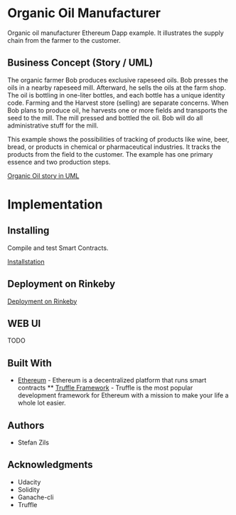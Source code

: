 # Organic Oil Manufacturer

Organic oil manufacturer Ethereum Dapp example. It illustrates the supply chain from the farmer to the customer.

## Business Concept (Story / UML)

The organic farmer Bob produces exclusive rapeseed oils. Bob presses the oils in a nearby rapeseed mill. Afterward, he sells the oils at the farm shop. The oil is bottling in one-liter bottles, and each bottle has a unique identity code. Farming and the Harvest store (selling) are separate concerns. When Bob plans to produce oil, he harvests one or more fields and transports the seed to the mill. The mill pressed and bottled the oil. Bob will do all administrative stuff for the mill.

This example shows the possibilities of tracking of products like wine, beer, bread, or products in chemical or pharmaceutical industries. It tracks the products from the field to the customer. The example has one primary essence and two production steps.

[Organic Oil story in UML](uml/uml.md)

# Implementation

## Installing

Compile and test Smart Contracts.

[Installstation ](deployment.md)

## Deployment on Rinkeby

[Deployment on Rinkeby](deployment.md)

## WEB UI 

TODO



## Built With

* [Ethereum](https://www.ethereum.org/) - Ethereum is a decentralized platform that runs smart contracts
** [Truffle Framework](http://truffleframework.com/) - Truffle is the most popular development framework for Ethereum with a mission to make your life a whole lot easier.


## Authors
* Stefan Zils

## Acknowledgments
* Udacity
* Solidity
* Ganache-cli
* Truffle
